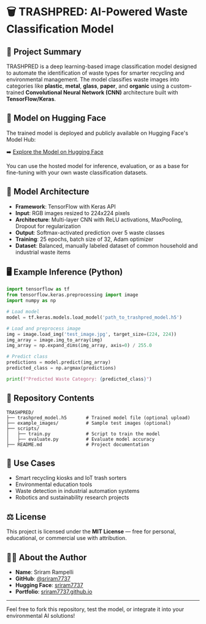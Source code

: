 # 🗑️ TRASHPRED: AI-Powered Waste Classification Model

## 🌟 Project Summary

TRASHPRED is a deep learning-based image classification model designed to automate the identification of waste types for smarter recycling and environmental management. The model classifies waste images into categories like **plastic**, **metal**, **glass**, **paper**, and **organic** using a custom-trained **Convolutional Neural Network (CNN)** architecture built with **TensorFlow/Keras**.

## 🔗 Model on Hugging Face

The trained model is deployed and publicly available on Hugging Face's Model Hub:

➡️ [Explore the Model on Hugging Face](https://huggingface.co/sriram7737/TRASHPRED)

You can use the hosted model for inference, evaluation, or as a base for fine-tuning with your own waste classification datasets.

## 🧠 Model Architecture

- **Framework**: TensorFlow with Keras API
- **Input**: RGB images resized to 224x224 pixels
- **Architecture**: Multi-layer CNN with ReLU activations, MaxPooling, Dropout for regularization
- **Output**: Softmax-activated prediction over 5 waste classes
- **Training**: 25 epochs, batch size of 32, Adam optimizer
- **Dataset**: Balanced, manually labeled dataset of common household and industrial waste items

## 🖥️ Example Inference (Python)

```python
import tensorflow as tf
from tensorflow.keras.preprocessing import image
import numpy as np

# Load model
model = tf.keras.models.load_model('path_to_trashpred_model.h5')

# Load and preprocess image
img = image.load_img('test_image.jpg', target_size=(224, 224))
img_array = image.img_to_array(img)
img_array = np.expand_dims(img_array, axis=0) / 255.0

# Predict class
predictions = model.predict(img_array)
predicted_class = np.argmax(predictions)

print(f"Predicted Waste Category: {predicted_class}")
```

## 📁 Repository Contents

```
TRASHPRED/
├── trashpred_model.h5       # Trained model file (optional upload)
├── example_images/          # Sample test images (optional)
├── scripts/
│   ├── train.py             # Script to train the model
│   ├── evaluate.py          # Evaluate model accuracy
├── README.md                # Project documentation
```

## 🚀 Use Cases

- Smart recycling kiosks and IoT trash sorters
- Environmental education tools
- Waste detection in industrial automation systems
- Robotics and sustainability research projects

## ⚖️ License

This project is licensed under the **MIT License** — free for personal, educational, or commercial use with attribution.

## 🙋‍♂️ About the Author

- **Name**: Sriram Rampelli  
- **GitHub**: [@sriram7737](https://github.com/sriram7737)  
- **Hugging Face**: [sriram7737](https://huggingface.co/sriram7737)  
- **Portfolio**: [sriram7737.github.io](https://sriram7737.github.io)

---

Feel free to fork this repository, test the model, or integrate it into your environmental AI solutions!
